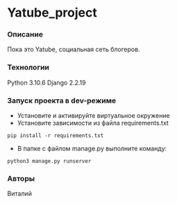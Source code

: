 # Yatube_project
### Описание
Пока это Yatube, социальная сеть блогеров.
### Технологии
Python 3.10.6
Django 2.2.19
### Запуск проекта в dev-режиме
- Установите и активируйте виртуальное окружение
- Установите зависимости из файла requirements.txt
```
pip install -r requirements.txt
``` 
- В папке с файлом manage.py выполните команду:
```
python3 manage.py runserver
```
### Авторы
Виталий